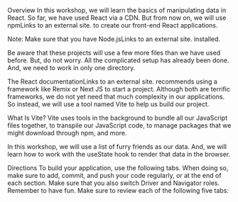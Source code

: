 Overview
In this workshop, we will learn the basics of manipulating data in React. So far, we have used React via a CDN. But from now on, we will use npmLinks to an external site. to create our front-end React applications.

Note: Make sure that you have Node.jsLinks to an external site. installed.

Be aware that these projects will use a few more files than we have used before. But, do not worry. All the complicated setup has already been done. And, we need to work in only one directory.

The React documentationLinks to an external site. recommends using a framework like Remix or Next JS to start a project. Although both are terrific frameworks, we do not yet need that much complexity in our applications. So instead, we will use a tool named Vite to help us build our project.

What Is Vite?
Vite uses tools in the background to bundle all our JavaScript files together, to transpile our JavaScript code, to manage packages that we might download through npm, and more.

In this workshop, we will use a list of furry friends as our data. And, we will learn how to work with the useState hook to render that data in the browser.

Directions
To build your application, use the following tabs.
When doing so, make sure to add, commit, and push your code regularly, or at the end of each section.
Make sure that you also switch Driver and Navigator roles.
Remember to have fun.
Make sure to review each of the following five tabs:
